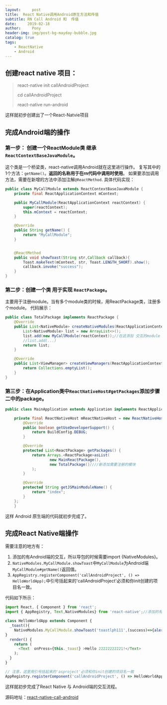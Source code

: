 ```yaml
---
layout:     post
title:  React Native调用Android原生方法和传值
subtitle: RN Call Android 和  传值
date:     2019-02-18
author:     Pony
header-img: img/post-bg-mayday-bubble.jpg
catalog: true
tags:
    - ReactNative
    - Android
---
```

## 创建react native 项目：
 > react-native init callAndroidProject
 >
 >cd callAndroidProject
 >
 >react-native run-android 
 
 这样就初步创建出了一个React-Natvie项目
 
## 完成Android端的操作
 
### 第一步： 创建一个ReactModule类 继承 `ReactContextBaseJavaModule`。
这个类是一个桥梁类，react-native调用Android就在这里进行操作。
复写其中的1个方法：`getName()`。**返回的名称用于在rn代码中调用时使用**。
如果要添加调用方法，需要在新增的方法中添加注解`@ReactMethod`.
具体代码实现：
```java
public class MyCallModule extends ReactContextBaseJavaModule {
    private final ReactApplicationContext mContext;

    public MyCallModule(ReactApplicationContext reactContext) {
        super(reactContext);
        this.mContext = reactContext;
    }

    @Override
    public String getName() {
        return "MyCallModule";
    }


    @ReactMethod
    public void showToast(String str,Callback callback){
        Toast.makeText(mContext, str, Toast.LENGTH_SHORT).show();
        callback.invoke("success");
    }
}
```
### 第二步：创建一个类 用于实现 `ReactPackage`。
主要用于注册module。当有多个module类的时候，用ReactPackage类，注册多个module。
代码展示：
```java
public class TotalPackage implements ReactPackage {
    @Override
    public List<NativeModule> createNativeModules(ReactApplicationContext reactContext) {
        List<NativeModule> list = new ArrayList<>();
        list.add(new MyCallModule(reactContext));//在这添加 交互的module
        //list.add(...)
        return list;
    }

    @Override
    public List<ViewManager> createViewManagers(ReactApplicationContext reactContext) {
        return Collections.emptyList();
    }
}
```

### 第三步：在Application类中`ReactNativeHost#getPackages`添加步骤二中的package。
```java
public class MainApplication extends Application implements ReactApplication {

    private final ReactNativeHost mReactNativeHost = new ReactNativeHost(this) {
        @Override
        public boolean getUseDeveloperSupport() {
            return BuildConfig.DEBUG;
        }

        @Override
        protected List<ReactPackage> getPackages() {
            return Arrays.<ReactPackage>asList(
                    new MainReactPackage(),
                    new TotalPackage()////新添加需要注册的模块
            );
        }

        @Override
        protected String getJSMainModuleName() {
            return "index";
        }
    };
    }
```
 这样 Android 原生端的代码就初步完成了。
 
## 完成React Native端操作
需要注意的地方有：
1. 添加的有Android端的交互，所以导包的时候需要import {NativeModules}。
2. `NativeModules.MyCallModule.showToast`中`MyCallModule`为Android端`MyCallModule#getName()`返回值。
3. `AppRegistry.registerComponent('callAndroidProject', () => HelloWorldApp);`中引号括起来的'callAndroidProject'必须和你init创建的项目名一致。


代码如下所示：
```javascript
import React, { Component } from 'react';
import { AppRegistry, Text,NativeModules} from 'react-native';//添加的有NativeModules交互，使用就需要导入NativeModules到项目中。

class HelloWorldApp extends Component {
  _toast(){
    NativeModules.MyCallModule.showToast('toastlph111',(success)=>{alert(success)})
}
  render() {
    return (
      <Text  onPress={this._toast} >Hello 22222222221!</Text>
    );
  }
}

// 注意，这里用引号括起来的'asproject'必须和你init创建的项目名一致
AppRegistry.registerComponent('callAndroidProject', () => HelloWorldApp);
```


这样就初步完成了React Native 与 Android端的交互流程。

源码地址：[react-native-call-android](https://github.com/liaopen123/react-native-call-android)